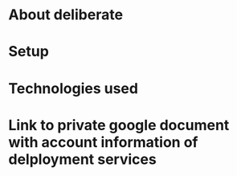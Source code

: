 # About deliberate

# Setup

# Technologies used

# Link to private google document with account information of delployment services
